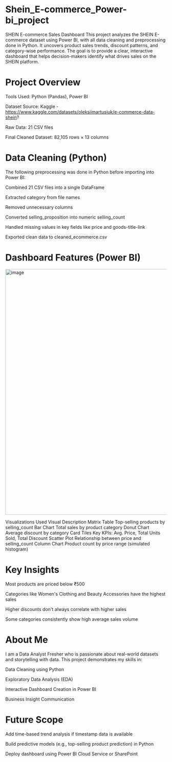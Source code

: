 # Shein_E-commerce_Power-bi_project

SHEIN E-commerce Sales Dashboard
This project analyzes the SHEIN E-commerce dataset using Power BI, with all data cleaning and preprocessing done in Python. It uncovers product sales trends, discount patterns, and category-wise performance. The goal is to provide a clear, interactive dashboard that helps decision-makers identify what drives sales on the SHEIN platform.

# Project Overview
Tools Used: Python (Pandas), Power BI

Dataset Source: Kaggle - https://www.kaggle.com/datasets/oleksiimartusiuk/e-commerce-data-shein?

Raw Data: 21 CSV files

Final Cleaned Dataset: 82,105 rows × 13 columns

# Data Cleaning (Python)
The following preprocessing was done in Python before importing into Power BI:

Combined 21 CSV files into a single DataFrame

Extracted category from file names

Removed unnecessary columns

Converted selling_proposition into numeric selling_count

Handled missing values in key fields like price and goods-title-link

Exported clean data to cleaned_ecommerce.csv

 # Dashboard Features (Power BI)


 <img width="1366" height="768" alt="image" src="https://github.com/user-attachments/assets/ee2309f8-959e-456a-868d-6c8197457979" />

Visualizations Used
Visual	Description
Matrix Table	Top-selling products by selling_count
Bar Chart	Total sales by product category
Donut Chart	Average discount by category
Card Tiles	Key KPIs: Avg. Price, Total Units Sold, Total Discount
Scatter Plot	Relationship between price and selling_count
Column Chart	Product count by price range (simulated histogram)

# Key Insights
Most products are priced below ₹500

Categories like Women's Clothing and Beauty Accessories have the highest sales

Higher discounts don't always correlate with higher sales

Some categories consistently show high average sales volume

# About Me
I am a Data Analyst Fresher who is passionate about real-world datasets and storytelling with data. This project demonstrates my skills in:

Data Cleaning using Python

Exploratory Data Analysis (EDA)

Interactive Dashboard Creation in Power BI

Business Insight Communication

# Future Scope
Add time-based trend analysis if timestamp data is available

Build predictive models (e.g., top-selling product prediction) in Python

Deploy dashboard using Power BI Cloud Service or SharePoint

